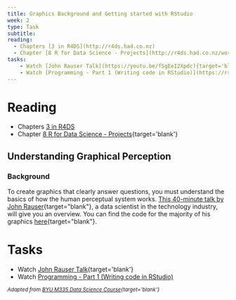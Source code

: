 ```yaml
---
title: Graphics Background and Getting started with RStudio
week: 2
type: Task
subtitle: 
reading:
  - Chapters [3 in R4DS](http://r4ds.had.co.nz)
  - Chapter [8 R for Data Science - Projects](http://r4ds.had.co.nz/workflow-projects.html){target='blank'}
tasks:
    - Watch [John Rauser Talk](https://youtu.be/fSgEeI2Xpdc){target='blank'}
    - Watch [Programming - Part 1 (Writing code in RStudio)](https://rstudio.com/resources/webinars/programming-part-1-writing-code-in-rstudio/)
---
```




# Reading

- Chapters [3 in R4DS](http://r4ds.had.co.nz)
- Chapter [8 R for Data Science - Projects](http://r4ds.had.co.nz/workflow-projects.html){target='blank'}

## Understanding Graphical Perception
### Background 
To create graphics that clearly answer questions, you must understand the basics of how the human perceptual system works. [This 40-minute talk by John Rauser](https://youtu.be/fSgEeI2Xpdc){target="blank"}, a data scientist in the technology industry, will give you an overview. You can find the code for the majority of his graphics [here](https://github.com/jrauser/writing/blob/master/how_humans_see_data/hhsd_notes.Rmd){target="blank"}.

# Tasks

- Watch [John Rauser Talk](https://youtu.be/fSgEeI2Xpdc){target='blank'}
- Watch [Programming - Part 1 (Writing code in RStudio)](https://rstudio.com/resources/webinars/programming-part-1-writing-code-in-rstudio/)

<i> <small> Adapted from [BYU M335 Data Science Course](https://byuistats.github.io/M335){target='blank'} </small> </i>
